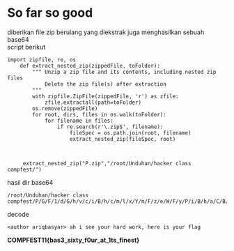 # So far so good

diberikan file zip berulang yang diekstrak juga menghasilkan sebuah base64 <br>
script berikut <br>

```
import zipfile, re, os
    def extract_nested_zip(zippedFile, toFolder):
        """ Unzip a zip file and its contents, including nested zip files
            Delete the zip file(s) after extraction
        """
        with zipfile.ZipFile(zippedFile, 'r') as zfile:
            zfile.extractall(path=toFolder)
        os.remove(zippedFile)
        for root, dirs, files in os.walk(toFolder):
            for filename in files:
                if re.search(r'\.zip$', filename):
                    fileSpec = os.path.join(root, filename)
                    extract_nested_zip(fileSpec, root)

    

     extract_nested_zip("P.zip","/root/Unduhan/hacker class compfest/")

```
hasil dir base64<br>
```
/root/Unduhan/hacker class compfest/P/G/F/1/d/G/h/v/c/i/B/h/c/m/l/x/Y/m/F/z/e/W/F/y/P/i/B/h/a/C/B/p/I/H/N/l/Z/S/B/5/b/3/V/y/I/G/h/h/c/m/Q/g/d/2/9/y/a/y/w/g/a/G/V/y/Z/S/B/p/c/y/B/5/b/3/V/y/I/G/Z/s/Y/W/c/g/Q/0/9/N/U/E/Z/F/U/1/Q/x/M/X/t/i/Y/X/M/z/X/3/N/p/e/H/R/5/X/2/Y/w/d/X/J/f/Y/X/R/f/M/X/R/z/X/2/Z/p/b/m/V/z/d/H/0/= 
```
decode <br>
```
<author ariqbasyar> ah i see your hard work, here is your flag 
``` 
**COMPFEST11{bas3_sixty_f0ur_at_1ts_finest}**
